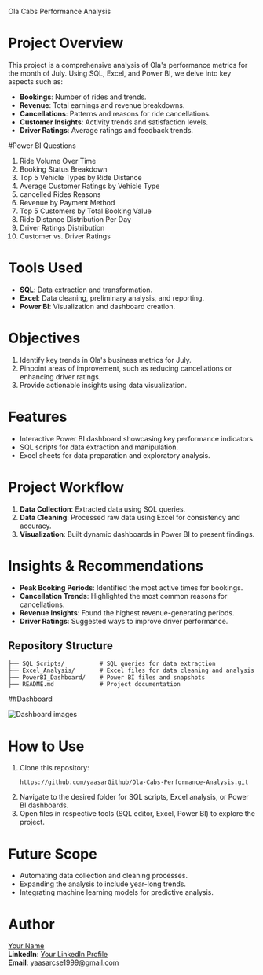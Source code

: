 Ola Cabs Performance Analysis

# Project Overview
This project is a comprehensive analysis of Ola's performance metrics for the month of July. Using SQL, Excel, and Power BI, we delve into key aspects such as:
- **Bookings**: Number of rides and trends.
- **Revenue**: Total earnings and revenue breakdowns.
- **Cancellations**: Patterns and reasons for ride cancellations.
- **Customer Insights**: Activity trends and satisfaction levels.
- **Driver Ratings**: Average ratings and feedback trends.

#Power BI Questions
1. Ride Volume Over Time
2. Booking Status Breakdown
3. Top 5 Vehicle Types by Ride Distance
4. Average Customer Ratings by Vehicle Type
5. cancelled Rides Reasons
6. Revenue by Payment Method
7. Top 5 Customers by Total Booking Value
8. Ride Distance Distribution Per Day
9. Driver Ratings Distribution
10. Customer vs. Driver Ratings

# Tools Used
- **SQL**: Data extraction and transformation.
- **Excel**: Data cleaning, preliminary analysis, and reporting.
- **Power BI**: Visualization and dashboard creation.

# Objectives
1. Identify key trends in Ola's business metrics for July.
2. Pinpoint areas of improvement, such as reducing cancellations or enhancing driver ratings.
3. Provide actionable insights using data visualization.

# Features
- Interactive Power BI dashboard showcasing key performance indicators.
- SQL scripts for data extraction and manipulation.
- Excel sheets for data preparation and exploratory analysis.

# Project Workflow
1. **Data Collection**: Extracted data using SQL queries.
2. **Data Cleaning**: Processed raw data using Excel for consistency and accuracy.
3. **Visualization**: Built dynamic dashboards in Power BI to present findings.

# Insights & Recommendations
- **Peak Booking Periods**: Identified the most active times for bookings.
- **Cancellation Trends**: Highlighted the most common reasons for cancellations.
- **Revenue Insights**: Found the highest revenue-generating periods.
- **Driver Ratings**: Suggested ways to improve driver performance.

## Repository Structure
```
├── SQL_Scripts/          # SQL queries for data extraction
├── Excel_Analysis/       # Excel files for data cleaning and analysis
├── PowerBI_Dashboard/    # Power BI files and snapshots
├── README.md             # Project documentation

```

##Dashboard 

![Dashboard images](https://github.com/user-attachments/assets/1dee7782-bfbb-4928-a484-40f87069dd68)

# How to Use
1. Clone this repository:
   ```
   https://github.com/yaasarGithub/Ola-Cabs-Performance-Analysis.git
   ```
2. Navigate to the desired folder for SQL scripts, Excel analysis, or Power BI dashboards.
3. Open files in respective tools (SQL editor, Excel, Power BI) to explore the project.

# Future Scope
- Automating data collection and cleaning processes.
- Expanding the analysis to include year-long trends.
- Integrating machine learning models for predictive analysis.

# Author
[Your Name](https://github.com/yourusername)  
**LinkedIn**: [Your LinkedIn Profile](https://linkedin.com/in/yourprofile)  
**Email**: yaasarcse1999@gmail.com
